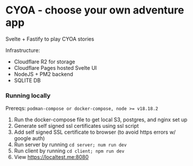 # CYOA - choose your own adventure app

Svelte + Fastify to play CYOA stories

Infrastructure:
  - Cloudflare R2 for storage
  - Cloudflare Pages hosted Svelte UI
  - NodeJS + PM2 backend
  - SQLITE DB


### Running locally
Prereqs: `podman-compose or docker-compose, node >= v18.18.2`
1. Run the docker-compose file to get local S3, postgres, and nginx set up
2. Generate self signed ssl certificates using ssl script
3. Add self signed SSL certificate to browser (to avoid https errors w/ google auth)
4. Run server by running `cd server; num run dev`
5. Run client by running `cd client; npm run dev`
6. View https://localtest.me:8080